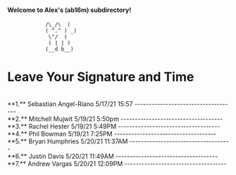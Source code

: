 #### Welcome to Alex's (ab16m) subdirectory!

 				/\_/\  (
 				( ^.^ ) _)
  				 \"/  (
				 ( | | )
				(__d b__)

Leave Your Signature and Time
=============================
<br>
**1.** Sebastian Angel-Riano 5/17/21    15:57
------------------------------------
<br>
**2.** Mitchell Mujwit 5/19/21 5:50pm
------------------------------------
<br>
**3.**  Rachel Hester 5/19/21 5:49PM
------------------------------------
<br>
**4.**  Phil Bowman 5/19/21 7:25PM 
------------------------------------
<br>
**5.** Bryan Humphries 5/20/21 11:37AM
------------------------------------
<br>
**6.** Justin Davis 5/20/21 11:49AM
------------------------------------
<br>
**7.** Andrew Vargas 5/20/21 12:09PM
------------------------------------
